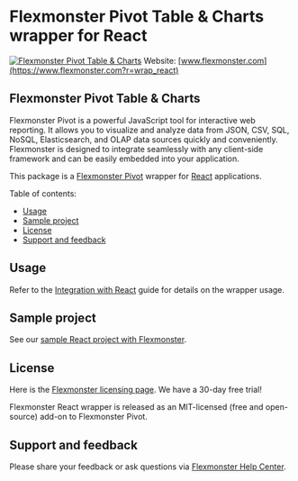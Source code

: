 # Flexmonster Pivot Table & Charts wrapper for React
[![Flexmonster Pivot Table & Charts](https://cdn.flexmonster.com/landing.png)](https://www.flexmonster.com?r=wrap_react)
Website: [www.flexmonster.com](https://www.flexmonster.com?r=wrap_react)

## Flexmonster Pivot Table & Charts

Flexmonster Pivot is a powerful JavaScript tool for interactive web reporting. It allows you to visualize and analyze data from JSON, CSV, SQL, NoSQL, Elasticsearch, and OLAP data sources quickly and conveniently. Flexmonster is designed to integrate seamlessly with any client-side framework and can be easily embedded into your application.

This package is a [Flexmonster Pivot](https://www.flexmonster.com?r=wrap_react) wrapper for [React](https://react.dev/) applications. 

Table of contents:

* [Usage](#usage)
* [Sample project](#sample-project)
* [License](#license)
* [Support and feedback](#support-feedback)

## <a name="usage"></a>Usage ##

Refer to the [Integration with React](https://www.flexmonster.com/doc/integration-with-react?r=wrap_react) guide for details on the wrapper usage.

## <a name="sample-project"></a>Sample project ##

See our [sample React project with Flexmonster](https://github.com/flexmonster/pivot-react).

## <a name="license"></a>License ##

Here is the [Flexmonster licensing page](https://www.flexmonster.com/pivot-table-editions-and-pricing?r=wrap_react). We have a 30-day free trial! 

Flexmonster React wrapper is released as an MIT-licensed (free and open-source) add-on to Flexmonster Pivot.

## <a name="support-feedback"></a>Support and feedback ##

Please share your feedback or ask questions via [Flexmonster Help Center](https://www.flexmonster.com/help-center?r=wrap_react).
